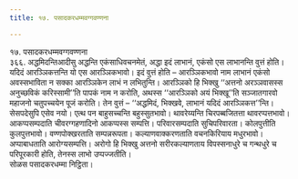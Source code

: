 ```yaml
---
title: १७. पसादकरधम्मवग्गवण्णना

---
```

१७. पसादकरधम्मवग्गवण्णना  
३६६. अद्धमिदन्तिआदीसु अद्धन्ति एकंसाधिवचनमेतं, अद्धा इदं लाभानं, एकंसो एस लाभानन्ति वुत्तं होति। यदिदं आरञ्ञिकत्तन्ति यो एस आरञ्ञिकभावो। इदं वुत्तं होति – आरञ्ञिकभावो नाम लाभानं एकंसो अवस्सभाविता न सक्का आरञ्ञिकेन लाभं न लभितुन्ति। आरञ्ञिको हि भिक्खु ‘‘अत्तनो अरञ्ञवासस्स अनुच्छविकं करिस्सामी’’ति पापकं नाम न करोति, अथस्स ‘‘आरञ्ञिको अयं भिक्खू’’ति सञ्जातगारवो महाजनो चतुपच्चयेन पूजं करोति। तेन वुत्तं – ‘‘अद्धमिदं, भिक्खवे, लाभानं यदिदं आरञ्ञिकत्त’’न्ति। सेसपदेसुपि एसेव नयो। एत्थ पन बाहुसच्चन्ति बहुस्सुतभावो। थावरेय्यन्ति चिरपब्बजितत्ता थावरप्पत्तभावो। आकप्पसम्पदाति चीवरग्गहणादिनो आकप्पस्स सम्पत्ति। परिवारसम्पदाति सुचिपरिवारता। कोलपुत्तीति कुलपुत्तभावो। वण्णपोक्खरताति सम्पन्नरूपता। कल्याणवाक्करणताति वचनकिरियाय मधुरभावो। अप्पाबाधताति आरोग्यसम्पत्ति। अरोगो हि भिक्खु अत्तनो सरीरकल्याणताय विपस्सनाधुरे च गन्थधुरे च परिपूरकारी होति, तेनस्स लाभो उप्पज्जतीति।  
सोळस पसादकरधम्मा निट्ठिता।  